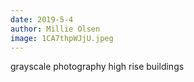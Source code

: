 ```yaml
---
date: 2019-5-4
author: Millie Olsen
image: 1CA7thpWJjU.jpeg
---
```

grayscale photography high rise buildings
